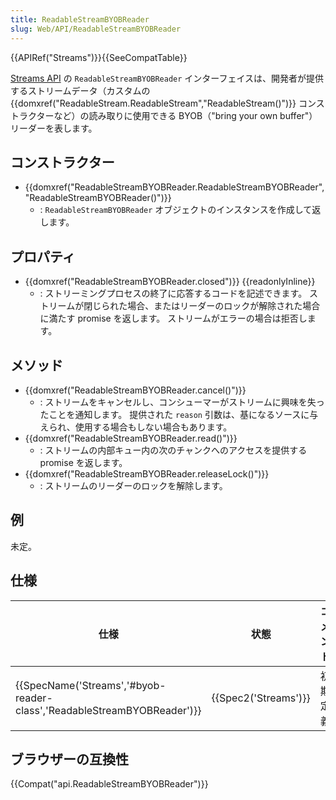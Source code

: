 ```yaml
---
title: ReadableStreamBYOBReader
slug: Web/API/ReadableStreamBYOBReader
---
```


{{APIRef("Streams")}}{{SeeCompatTable}}

[Streams API](/ja/docs/Web/API/Streams_API) の `ReadableStreamBYOBReader` インターフェイスは、開発者が提供するストリームデータ（カスタムの {{domxref("ReadableStream.ReadableStream","ReadableStream()")}} コンストラクターなど）の読み取りに使用できる BYOB（"bring your own buffer"）リーダーを表します。

## コンストラクター

- {{domxref("ReadableStreamBYOBReader.ReadableStreamBYOBReader", "ReadableStreamBYOBReader()")}}
  - : `ReadableStreamBYOBReader` オブジェクトのインスタンスを作成して返します。

## プロパティ

- {{domxref("ReadableStreamBYOBReader.closed")}} {{readonlyInline}}
  - : ストリーミングプロセスの終了に応答するコードを記述できます。 ストリームが閉じられた場合、またはリーダーのロックが解除された場合に満たす promise を返します。 ストリームがエラーの場合は拒否します。

## メソッド

- {{domxref("ReadableStreamBYOBReader.cancel()")}}
  - : ストリームをキャンセルし、コンシューマーがストリームに興味を失ったことを通知します。 提供された `reason` 引数は、基になるソースに与えられ、使用する場合もしない場合もあります。
- {{domxref("ReadableStreamBYOBReader.read()")}}
  - : ストリームの内部キュー内の次のチャンクへのアクセスを提供する promise を返します。
- {{domxref("ReadableStreamBYOBReader.releaseLock()")}}
  - : ストリームのリーダーのロックを解除します。

## 例

未定。

## 仕様

| 仕様                                                                                             | 状態                         | コメント |
| ------------------------------------------------------------------------------------------------ | ---------------------------- | -------- |
| {{SpecName('Streams','#byob-reader-class','ReadableStreamBYOBReader')}} | {{Spec2('Streams')}} | 初期定義 |

## ブラウザーの互換性

{{Compat("api.ReadableStreamBYOBReader")}}
